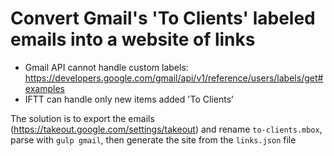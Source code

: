 # Convert Gmail's 'To Clients' labeled emails into a website of links

- Gmail API cannot handle custom labels: https://developers.google.com/gmail/api/v1/reference/users/labels/get#examples
- IFTT can handle only new items added 'To Clients'

The solution is to export the emails (https://takeout.google.com/settings/takeout) and rename `to-clients.mbox`, parse with `gulp gmail`, then generate the site from the `links.json` file
